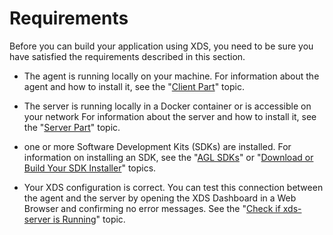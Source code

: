 <!-- WARNING: This file is generated by fetch_docs.js using /home/boron/Documents/AGL/docs-webtemplate/site/_data/tocs/devguides/master/xds-docs-guides-devguides-book.yml -->

# Requirements

Before you can build your application using XDS, you need to be
sure you have satisfied the requirements described in this section.

- The agent is running locally on your machine.
  For information about the agent and how to install it, see the
  "[Client Part](client-part.html)" topic.

- The server is running locally in a Docker container
  or is accessible on your network
  For information about the server and how to install it, see the
  "[Server Part](server-part.html)" topic.

- one or more Software Development Kits (SDKs) are installed.
  For information on installing an SDK, see the
  "[AGL SDKs](install-sdk.html)" or
  "[Download or Build Your SDK Installer](../../../../getting_started/reference/getting-started/app-workflow-sdk.html)"
  topics.

- Your XDS configuration is correct.
  You can test this connection between the agent and the server
  by opening the XDS Dashboard in a Web Browser and confirming
  no error messages.
  See the
  "[Check if xds-server is Running](server-part.html#check-if-xds-server-is-running)"
  topic.
